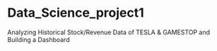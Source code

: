 # Data_Science_project1
Analyzing Historical Stock/Revenue Data of TESLA &amp; GAMESTOP and Building a Dashboard

